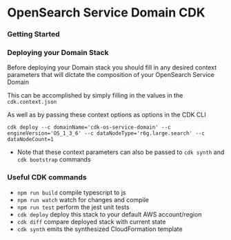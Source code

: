 # OpenSearch Service Domain CDK

### Getting Started

### Deploying your Domain Stack
Before deploying your Domain stack you should fill in any desired context parameters that will dictate the composition
of your OpenSearch Service Domain

This can be accomplished by simply filling in the values in the `cdk.context.json`

As well as by passing these context options as options in the CDK CLI
```
cdk deploy --c domainName='cdk-os-service-domain' --c engineVersion='OS_1_3_6' --c dataNodeType='r6g.large.search' --c dataNodeCount=1
```
* Note that these context parameters can also be passed to `cdk synth` and `cdk bootstrap` commands

### Useful CDK commands

* `npm run build`   compile typescript to js
* `npm run watch`   watch for changes and compile
* `npm run test`    perform the jest unit tests
* `cdk deploy`      deploy this stack to your default AWS account/region
* `cdk diff`        compare deployed stack with current state
* `cdk synth`       emits the synthesized CloudFormation template
